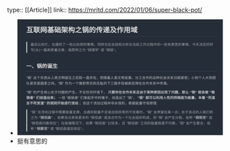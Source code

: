 type:: [[Article]]
link:: https://mritd.com/2022/01/06/super-black-pot/

- ![image.png](../assets/image_1641456192224_0.png)
- 挺有意思的
